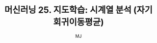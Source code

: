 ---
layout: post
title: "머신러닝 25. 지도학습: 시계열 분석 (자기회귀이동평균)"
author: "MJ"
categories: [science, statistical_method]
tags: [statistics, machinelearning, multicampus, bigdata_analysis_edu, GNT]
image: 
---